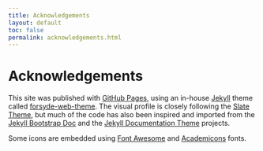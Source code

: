 ```yaml
---
title: Acknowledgements
layout: default
toc: false
permalink: acknowledgements.html
---
```


# Acknowledgements

This site was published with [GitHub Pages](https://pages.github.com), using an in-house [Jekyll](https://jekyllrb.com/) theme called [forsyde-web-theme](https://github.com/forsyde/forsyde-web-theme). The visual profile is closely following the [Slate Theme](https://github.com/pages-themes/slate), but much of the code has also been inspired and imported from the [Jekyll Bootstrap Doc](https://github.com/mistic100/jekyll-bootstrap-doc) and the [Jekyll Documentation Theme](https://idratherbewriting.com/documentation-theme-jekyll/index.html) projects. 

Some icons are embedded using [Font Awesome](https://fontawesome.com/) and [Academicons](https://jpswalsh.github.io/academicons/) fonts.

